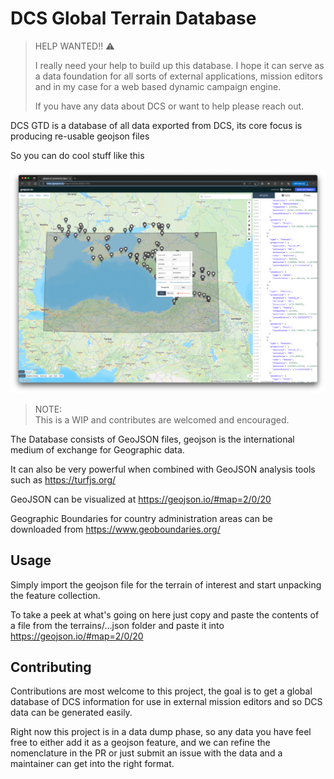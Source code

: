 # DCS Global Terrain Database

> HELP WANTED!! ⚠️
> 
> I really need your help to build up this database. I hope it can serve as a data foundation for all sorts of 
> external applications, mission editors and in my case for a web based dynamic campaign engine.
> 
> If you have any data about DCS or want to help please reach out.

DCS GTD is a database of all data exported from DCS, its core focus is producing re-usable geojson files

So you can do cool stuff like this

![img.png](img.png)

> NOTE:   
> This is a WIP and contributes are welcomed and encouraged.

The Database consists of GeoJSON files, geojson is the international medium of exchange for Geographic data.

It can also be very powerful when combined with GeoJSON analysis tools such as https://turfjs.org/

GeoJSON can be visualized at https://geojson.io/#map=2/0/20

Geographic Boundaries for country administration areas can be downloaded from https://www.geoboundaries.org/

## Usage

Simply import the geojson file for the terrain of interest and start unpacking the feature collection.

To take a peek at what's going on here just copy and paste the contents of a file from the terrains/...json folder and paste it into https://geojson.io/#map=2/0/20

## Contributing

Contributions are most welcome to this project, the goal is to get a global database of DCS information for use
in external mission editors and so DCS data can be generated easily.

Right now this project is in a data dump phase, so any data you have feel free to either add it as a geojson feature, 
and we can refine the nomenclature in the PR or just submit an issue with the data and a maintainer can get into the right format.



